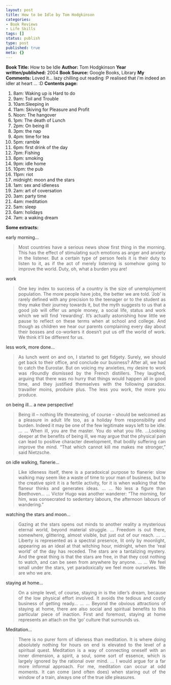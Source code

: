 ```yaml
---
layout: post
title: How to be Idle by Tom Hodgkinson
categories:
- Book Reviews
- Life Skills
tags: []
status: publish
type: post
published: true
meta: {}
---
```

<strong>Book Title:</strong> How to be Idle
<strong>Author:</strong> Tom Hodgkinson
<strong>Year written/published:</strong> 2004
<strong>Book Source:</strong> Google Books, Library
<strong>My Comments:</strong> Loved it... lazy chilling out reading :P realised that i'm indeed an idler at heart ... :D
<strong>Contents page:</strong>
<ol>
	<li>8am: Waking up is Hard to do</li>
	<li>9am: Toil and Trouble</li>
	<li>10am:Sleeping in</li>
	<li>11am: Skiving for Pleasure and Profit</li>
	<li>Noon: The hangover</li>
	<li>1pm: The death of Lunch</li>
	<li>2pm: On being ill</li>
	<li>3pm: the nap</li>
	<li>4pm: time for tea</li>
	<li>5pm: ramble</li>
	<li>6pm: first drink of the day</li>
	<li>7pm: Fishing</li>
	<li>8pm: smoking</li>
	<li>9pm: idle home</li>
	<li>10pm: the pub</li>
	<li>11pm: riot</li>
	<li>midnight: moon and the stars</li>
	<li>1am: sex and idleness</li>
	<li>2am: art of coversation</li>
	<li>3am: party time</li>
	<li>4am: meditation</li>
	<li>5am: sleep</li>
	<li>6am: holidays</li>
	<li>7am: a waking dream</li>
</ol>
<strong>Some extracts:</strong>

early morning...
<blockquote>
<p align="justify">Most countries have a serious news show first thing in the morning. This has the effect of stimulating such emotions as anger and anxiety in the listener. But a certain type of person feels it is their duty to listen to it, as if the act of merely listening is somehow going to improve the world. Duty, oh, what a burden you are!</p>
</blockquote>
<p align="justify">work</p>

<blockquote>
<p align="justify">One key index to success of a country is the size of unemployment population. The more people have jobs, the better we are told. ‘Job’ is rarely defined with any precision to the teenager or to the student as they make their journey towards it, but the myth suggests to us that a good job will offer us ample money, a social life, status and work which we will find ‘rewarding’. It’s actually astonishing how little we pause to reflect on these terms when at school and college. And though as children we hear our parents complaining every day about their bosses and co-workers it doesn’t put us off the world of work. We think it’ll be different for us.</p>
</blockquote>
<p align="justify">less work, more done…</p>

<blockquote>
<p align="justify">As lunch went on and on, I started to get fidgety. Surely, we should get back to their office, and conclude our business? After all, we had to catch the Eurostar. But on voicing my anxieties, my desire to work was r9oundly dismissed by the French distillers. They laughed, arguing that there was no hurry that things would happen all in good time, and they justified themselves with the following paradox. travailler moins, produire plus. The less you work, the more you produce.</p>
</blockquote>
<p align="justify">on being ill… a new perspective!</p>

<blockquote>
<p align="justify">Being ill – nothing life threatening, of course – should be welcomed as a pleasure in adult life too, as a holiday from responsibility and burden. Indeed it may be one of the few legitimate ways left to be idle. … … When ill, you are the master. You do what you life. …Looking deeper at the benefits of being ill, we may argue that the physical pain can lead to positive character development, that bodily suffering can improve the mind. “That which cannot kill me makes me stronger,” said Nietzsche.</p>
</blockquote>
<p align="justify">on idle walking, flanerie…</p>

<blockquote>
<p align="justify">Like idleness itself, there is a paradoxical purpose to flanerie: slow walking may seem like a waste of time to your man of business, but to the creative spirit it is a fertile activity, for it is when walking that the flaneur thinks and generates ideas. … … No less a figure than Beethoven… … Victor Hugo was another wanderer: “The morning, for him, was consecrated to sedentary labours, the afternoon labours of wandering.”</p>
</blockquote>
<p align="justify">watching the stars and moon...</p>

<blockquote>
<p align="justify">Gazing at the stars opens out minds to another reality a mysterious eternal world, beyond material struggle. … Freedom is out there, somewhere, glittering, almost visible, but just out of our reach. … … Liberty is represented as a spectral presence, lit only by moonlight, appearing as an ideal at that witching hour, midnight, when the ‘real world’ of the day has receded. The stars are a tantalizing mystery. And the great thing is that the stars are free, in that they cost nothing to watch, and can be seen from anywhere by anyone. … … We feel small under the stars, yet paradoxically we feel more ourselves. We are who we are.</p>
</blockquote>
<p align="justify">staying at home...</p>

<blockquote>
<p align="justify">On a simple level, of course, staying in is the idler’s dream, because of the low physical effort involved. It avoids the tedious and costly business of getting ready… … … Beyond the obvious attractions of staying at home, there are also social and spiritual benefits to this particular piece of inaction. First and foremost, staying at home represents an attach on the ‘go’ culture that surrounds us.</p>
</blockquote>
<p align="justify">Meditation...</p>

<blockquote>
<p align="justify">There is no purer form of idleness than meditation. It is where doing absolutely nothing for hours on end is elevated to the level of a spiritual quest. Meditation is a way of connecting oneself with an inner dimension, a spirit, a soul, some sort of essence, which is largely ignored by the rational over mind. … I would argue for a far more informal approach. For me, meditation can occur at odd moments. It can come (and often does) when staring out of the window of a train, always one of the true idle pleasures.</p>
</blockquote>
